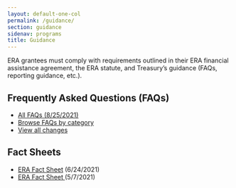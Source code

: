 ```yaml
---
layout: default-one-col
permalink: /guidance/
section: guidance
sidenav: programs
title: Guidance
---
```


<div class="abstract field field--name-field-page-abstract field--type-text-long field--label-hidden field__item">
  <p>
    ERA grantees must comply with requirements outlined in their ERA financial assistance agreement, the ERA statute, and Treasury’s guidance (FAQs, reporting guidance, etc.).
  </p>
</div>

<h2>Frequently Asked Questions (FAQs)</h2>
<ul>
  <li>
    <a href="/system/files/136/ERA-FAQ-8-25-2021.pdf">
      All FAQs (8/25/2021)
    </a>
  </li>
  <li>
    <a href="{{ site.baseurl }}/faqs/by-category/">
      Browse FAQs by category
    </a>
  </li>
  <li>
    <a href="{{ site.baseurl }}/faqs/changes/">View all changes</a>
  </li>
</ul>

<h2>Fact Sheets</h2>
<ul>
  <li>
    <a href="https://home.treasury.gov/system/files/136/Treasury_Fact_Sheet_6-24-21.pdf">
      ERA Fact Sheet</a>
    (6/24/2021)
  </li>
  <li>
    <a href="https://home.treasury.gov/system/files/136/FACT_SHEET-Emergency-Rental-Assistance-Program_May2021.pdf">
      ERA Fact Sheet
    </a>
    (5/7/2021)
  </li>
</ul>